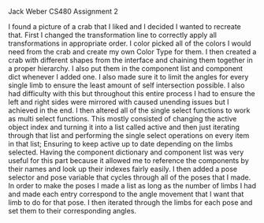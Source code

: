 Jack Weber 
CS480
Assignment 2

I found a picture of a crab that I liked and I decided I wanted to recreate that.
First I changed the transformation line to correctly apply all transformations in appropriate order.
I color picked all of the colors I would need from the crab and create my own Color Type for them.
I then created a crab with different shapes from the interface and chaining them together in a proper hierarchy. I also put them in the component list and component dict whenever I added one. I also made sure it to limit the angles for every single limb to ensure the least amount of self intersection possible. I also had difficulty with this but throughout this entire process I had to ensure the left and right sides were mirrored with caused unending issues but I achieved in the end.
I then altered all of the single select functions to work as multi select functions. This mostly consisted of changing the active object index and turning it into a list called active and then just iterating through that list and performing the single select operations on every item in that list; Ensuring to keep active up to date depending on the limbs selected. Having the component dictionary and component list was very useful for this part because it allowed me to reference the components by their names and look up their indexes fairly easily.
I then added a pose selector and pose variable that cycles through all of the poses that I made. In order to make the poses I made a list as long as the number of limbs I had and made each entry correspond to the angle movement that I want that limb to do for that pose. I then iterated through the limbs for each pose and set them to their corresponding angles.	
